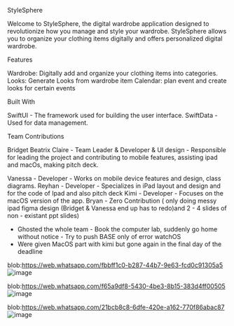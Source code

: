 StyleSphere

Welcome to StyleSphere, the digital wardrobe application designed to revolutionize how you manage and style your wardrobe. StyleSphere allows you to organize your clothing items digitally and offers personalized digital wardrobe.

Features

Wardrobe: Digitally add and organize your clothing items into categories.
Looks: Generate Looks from wardrobe item
Calendar: plan event and create looks for certain events

Built With

SwiftUI - The framework used for building the user interface.
SwiftData - Used for data management.

Team Contributions

Bridget Beatrix Claire - Team Leader & Developer & UI design - 
Responsible for leading the project and contributing to mobile features, assisting ipad and macOs, making pitch deck.

Vanessa - Developer - Works on mobile device features and design, class diagrams.
Reyhan - Developer - Specializes in iPad layout and design and for the code of Ipad and also pitch deck
Kimi - Developer - Focuses on the macOS version of the app.
Bryan - Zero Contribution ( only doing messy ipad figma design (Bridget &  Vanessa end up has to redo)and 2 - 4 slides of non - existant ppt slides)
- Ghosted the whole team - Book the computer lab, suddenly go home without notice - Try to push BASE only of error watchOS
- Were given MacOS part with kimi but gone again in the final day of the deadline
  
blob:https://web.whatsapp.com/fbbff1c0-b287-44b7-9e63-fcd0c91305a5
![image](https://github.com/Bridgetbtrxc/StyleSphere1/assets/89723805/ffb69f27-a327-43be-80e5-0f0cea5cf65c)

blob:https://web.whatsapp.com/f65a9df8-5430-4be3-8b15-383d4ff00505
![image](https://github.com/Bridgetbtrxc/StyleSphere1/assets/89723805/1cbffec9-89cb-4e7a-b870-429c66f174f4)

blob:https://web.whatsapp.com/21bcb8c8-6dfe-420e-a162-770f86abac87
![image](https://github.com/Bridgetbtrxc/StyleSphere1/assets/89723805/e2a0b720-76ad-47ec-bd0c-9fcec98e7f98)

